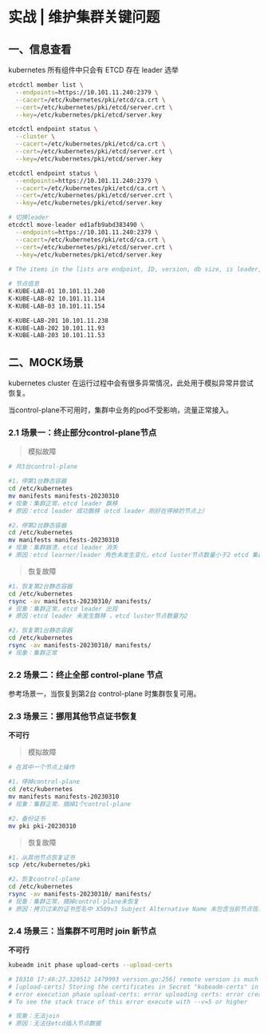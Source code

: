 # 实战 | 维护集群关键问题

## 一、信息查看

kubernetes 所有组件中只会有 ETCD 存在 leader 选举

```bash
etcdctl member list \
  --endpoints=https://10.101.11.240:2379 \
  --cacert=/etc/kubernetes/pki/etcd/ca.crt \
  --cert=/etc/kubernetes/pki/etcd/server.crt \
  --key=/etc/kubernetes/pki/etcd/server.key

etcdctl endpoint status \
  --cluster \
  --cacert=/etc/kubernetes/pki/etcd/ca.crt \
  --cert=/etc/kubernetes/pki/etcd/server.crt \
  --key=/etc/kubernetes/pki/etcd/server.key

etcdctl endpoint status \
  --endpoints=https://10.101.11.240:2379 \
  --cacert=/etc/kubernetes/pki/etcd/ca.crt \
  --cert=/etc/kubernetes/pki/etcd/server.crt \
  --key=/etc/kubernetes/pki/etcd/server.key

# 切换leader
etcdctl move-leader ed1afb9abd383490 \
  --endpoints=https://10.101.11.240:2379 \
  --cacert=/etc/kubernetes/pki/etcd/ca.crt \
  --cert=/etc/kubernetes/pki/etcd/server.crt \
  --key=/etc/kubernetes/pki/etcd/server.key
  
# The items in the lists are endpoint, ID, version, db size, is leader, is learner, raft term, raft index, raft applied index, errors.

# 节点信息
K-KUBE-LAB-01 10.101.11.240
K-KUBE-LAB-02 10.101.11.114
K-KUBE-LAB-03 10.101.11.154

K-KUBE-LAB-201 10.101.11.238
K-KUBE-LAB-202 10.101.11.93
K-KUBE-LAB-203 10.101.11.53

```



## 二、MOCK场景

kubernetes cluster 在运行过程中会有很多异常情况，此处用于模拟异常并尝试恢复。

当control-plane不可用时，集群中业务的pod不受影响，流量正常接入。



### 2.1 场景一：终止部分control-plane节点

> 模拟故障

```bash
# 共3台control-plane

#1，停第1台静态容器
cd /etc/kubernetes
mv manifests manifests-20230310
# 现象：集群正常，etcd leader 飘移
# 原因：etcd leader 成功飘移（etcd leader 刚好在停掉的节点上）

#2，停第2台静态容器
cd /etc/kubernetes
mv manifests manifests-20230310
# 现象：集群崩溃，etcd leader 消失
# 原因：etcd learner/leader 角色未发生变化，etcd luster节点数量小于2 etcd 集群不存在leader无法正常工作
```

> 恢复故障

```bash
#1，恢复第2台静态容器
cd /etc/kubernetes
rsync -av manifests-20230310/ manifests/
# 现象：集群正常，etcd leader 出现
# 原因：etcd leader 未发生飘移 ，etcd luster节点数量为2

#2，恢复第1台静态容器
cd /etc/kubernetes
rsync -av manifests-20230310/ manifests/
# 现象：集群正常
```



### 2.2 场景二：终止全部 control-plane 节点

参考场景一，当恢复到第2台 control-plane 时集群恢复可用。



### 2.3 场景三：挪用其他节点证书恢复

**不可行**

> 模拟故障

```bash
# 在其中一个节点上操作

#1，停掉control-plane
cd /etc/kubernetes
mv manifests manifests-20230310
# 现象：集群正常，摘掉1个control-plane

#2，备份证书
mv pki pki-20230310
```



> 恢复故障

```bash
#1，从其他节点恢复证书
scp /etc/kubernetes/pki

#2，恢复control-plane
cd /etc/kubernetes
rsync -av manifests-20230310/ manifests/
# 现象：集群正常，摘掉control-plane未恢复
# 原因：拷贝过来的证书签名中 X509v3 Subject Alternative Name 未包含当前节点信息
```



### 2.4 场景三：当集群不可用时 join 新节点

**不可行**

```bash
kubeadm init phase upload-certs --upload-certs

# I0310 17:40:27.320512 1479993 version.go:256] remote version is much newer: v1.26.2; falling back to: stable-1.25
# [upload-certs] Storing the certificates in Secret "kubeadm-certs" in the "kube-system" Namespace
# error execution phase upload-certs: error uploading certs: error creating token: timed out waiting for the condition
# To see the stack trace of this error execute with --v=5 or higher

# 现象：无法join
# 原因：无法往etcd插入节点数据
```

